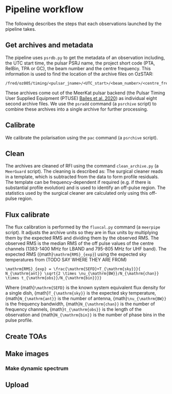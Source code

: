 # Pipeline workflow

The following describes the steps that each observations launched by the pipeline takes.

## Get archives and metadata

The pipeline uses `psrdb.py` to get the metadata of an observation including, the UTC start time, the pulsar PSRJ name, the project short code (PTA, RelBin, TPA or GC), the beam number and the centre frequency.
This information is used to find the location of the archive files on OzSTAR:

```
/fred/oz005/timing/<pulsar_jname>/<UTC_start>/<beam_number>/<centre_frequency_MHz>/
```

These archives come out of the MeerKat pulsar backend (the Pulsar Timing User Supplied Equipment (PTUSE) [Bailes et al. 2020](https://ui.adsabs.harvard.edu/abs/2020PASA...37...28B/abstract)) as individual eight second archive files.
We use the `psradd` command (a `psrchive` script) to combine these archives into a single archive for further processing.

## Calibrate

We calibrate the polarisation using the  `pac` command (a `psrchive` script).


## Clean

The archives are cleaned of RFI using the command `clean_archive.py` (a `MeerGuard` script).
The cleaning is described as:
The surgical cleaner reads in a template, which is subtracted from the data to form profile residuals.
The template can be frequency-dependent if required (e.g. if there is substantial profile evolution) and is used to identify an off-pulse region.
The statistics used by the surgical cleaner are calculated only using this off-pulse region.


## Flux calibrate

The flux calibration is performed by the `fluxcal.py` command (a `meerpipe` script).
It adjusts the archive units so they are in flux units by multiplying them by the expected RMS and dividing them by the observed RMS.
The observed RMS is the median RMS of the off pulse values of the centre channels (1383-1400 MHz for LBAND and 795-805 MHz for UHF band).
The expected RMS ({math}`\mathrm{RMS}_{exp}`) using the expected sky temperatures from (TODO SAY WHERE THEY ARE FROM)

```{math}
\mathrm{RMS}_{exp} = \frac{\mathrm{SEFD}+T_{\mathrm{sky}}}{ N_{\mathrm{ant}} \sqrt{2 \times \nu_{\mathrm{BW}}/N_{\mathrm{chan}} \times t_{\mathrm{obs}}/N_{\mathrm{bin}}}}
```
Where {math}`\mathrm{SEFD}` is the known system equivalent flux density for a single dish, {math}`T_{\mathrm{sky}}` is the expected sky temperature, {math}`N_{\mathrm{ant}}` is the number of antenna, {math}`\nu_{\mathrm{BW}}` is the frequency bandwidth, {math}`N_{\mathrm{chan}}` is the number of frequency channels, {math}`t_{\mathrm{obs}}` is the length of the observation and {math}`N_{\mathrm{bin}}` is the number of phase bins in the pulse profile.

## Create TOAs


## Make images

### Make dynamic spectrum


## Upload